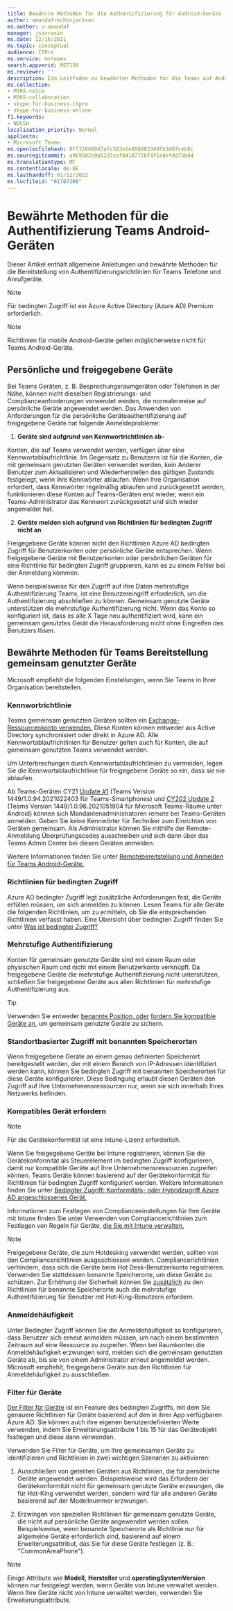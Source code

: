 ```yaml
---
title: Bewährte Methoden für die Authentifizierung für Android-Geräte
author: amandafrechinjackson
ms.author: v-amandaf
manager: jsarrasin
ms.date: 12/16/2021
ms.topic: conceptual
audience: ITPro
ms.service: msteams
search.appverid: MET150
ms.reviewer: ''
description: Ein Leitfaden zu bewährten Methoden für die Teams auf Android-Geräten.
ms.collection:
- M365-voice
- M365-collaboration
- skype-for-business-itpro
- skype-for-business-online
f1.keywords:
- NOCSH
localization_priority: Normal
appliesto:
- Microsoft Teams
ms.openlocfilehash: 0ff320688d7afc583e1e806803349fb3d07ceb0c
ms.sourcegitcommit: a969502c0a5237caf041d7726f4f1edefdd75b44
ms.translationtype: MT
ms.contentlocale: de-DE
ms.lasthandoff: 01/12/2022
ms.locfileid: "61767208"
---
```

# <a name="authentication-best-practices-for-teams-android-devices"></a>Bewährte Methoden für die Authentifizierung Teams Android-Geräten

Dieser Artikel enthält allgemeine Anleitungen und bewährte Methoden für die Bereitstellung von Authentifizierungsrichtlinien für Teams Telefone und Anrufgeräte.

>[!NOTE]
>Für bedingten Zugriff ist ein Azure Active Directory (Azure AD) Premium erforderlich.

>[!NOTE]
>Richtlinien für mobile Android-Geräte gelten möglicherweise nicht für Teams Android-Geräte.


## <a name="personal-and-shared-devices"></a>Persönliche und freigegebene Geräte

Bei Teams Geräten, z. B. Besprechungsraumgeräten oder Telefonen in der Nähe, können nicht dieselben Registrierungs- und Complianceanforderungen verwendet werden, die normalerweise auf persönliche Geräte angewendet werden. Das Anwenden von Anforderungen für die persönliche Geräteauthentifizierung auf freigegebene Geräte hat folgende Anmeldeprobleme:

1.  **Geräte sind aufgrund von Kennwortrichtlinien ab-**

Konten, die auf Teams verwendet werden, verfügen über eine Kennwortablaufrichtlinie. Im Gegensatz zu Benutzern ist für die Konten, die mit gemeinsam genutzten Geräten verwendet werden, kein Anderer Benutzer zum Aktualisieren und Wiederherstellen des gültigen Zustands festgelegt, wenn ihre Kennwörter ablaufen. Wenn Ihre Organisation erfordert, dass Kennwörter regelmäßig ablaufen und zurückgesetzt werden, funktionieren diese Konten auf Teams-Geräten erst wieder, wenn ein Teams-Administrator das Kennwort zurückgesetzt und sich wieder angemeldet hat.

2.  **Geräte melden sich aufgrund von Richtlinien für bedingten Zugriff nicht an**

Freigegebene Geräte können nicht den Richtlinien Azure AD bedingten Zugriff für Benutzerkonten oder persönliche Geräte entsprechen. Wenn freigegebene Geräte mit Benutzerkonten oder persönlichen Geräten für eine Richtlinie für bedingten Zugriff gruppieren, kann es zu einem Fehler bei der Anmeldung kommen.

Wenn beispielsweise für den Zugriff auf ihre Daten mehrstufige Authentifizierung Teams, ist eine Benutzereingriff erforderlich, um die Authentifizierung abschließen zu können. Gemeinsam genutzte Geräte unterstützen die mehrstufige Authentifizierung nicht. Wenn das Konto so konfiguriert ist, dass es alle X Tage neu authentifiziert wird, kann ein gemeinsam genutztes Gerät die Herausforderung nicht ohne Eingreifen des Benutzers lösen.

## <a name="best-practices-for-teams-shared-device-deployments"></a>Bewährte Methoden für Teams Bereitstellung gemeinsam genutzter Geräte

Microsoft empfiehlt die folgenden Einstellungen, wenn Sie Teams in Ihrer Organisation bereitstellen.

### <a name="password-policy"></a>**Kennwortrichtlinie**

Teams gemeinsam genutzten Geräten sollten ein [Exchange-Ressourcenkonto verwenden.](/exchange/recipients-in-exchange-online/manage-resource-mailboxes) Diese Konten können entweder aus Active Directory synchronisiert oder direkt in Azure AD. Alle Kennwortablaufrichtlinien für Benutzer gelten auch für Konten, die auf gemeinsam genutzten Teams verwendet werden.

Um Unterbrechungen durch Kennwortablaufrichtlinien zu vermeiden, legen Sie die Kennwortablaufrichtlinie für freigegebene Geräte so ein, dass sie nie ablaufen.

Ab Teams-Geräten CY21 [Update #1](https://support.microsoft.com/office/what-s-new-in-microsoft-teams-devices-eabf4d81-acdd-4b23-afa1-9ee47bb7c5e2#ID0EBD=Desk_phones) (Teams Version 1449/1.0.94.2021022403 für Teams-Smartphones) und [CY202 Update 2](https://support.microsoft.com/office/what-s-new-in-microsoft-teams-devices-eabf4d81-acdd-4b23-afa1-9ee47bb7c5e2#ID0EBD=Teams_Rooms_on_Android) (Teams Version 1449/1.0.96.2021051904 für Microsoft Teams-Räume unter Android) können sich Mandantenadministratoren remote bei Teams-Geräten anmelden. Geben Sie keine Kennwörter für Techniker zum Einrichten von Geräten gemeinsam. Als Administrator können Sie mithilfe der Remote-Anmeldung Überprüfungscodes ausschreiben und sich dann über das Teams Admin Center bei diesen Geräten anmelden.

Weitere Informationen finden Sie unter [Remotebereitstellung und Anmelden für Teams Android-Geräte.](/MicrosoftTeams/devices/remote-provision-remote-login) 

### <a name="conditional-access-policies"></a>**Richtlinien für bedingten Zugriff**

Azure AD bedingter Zugriff legt zusätzliche Anforderungen fest, die Geräte erfüllen müssen, um sich anmelden zu können. Lesen Teams für alle Geräte die folgenden Richtlinien, um zu ermitteln, ob Sie die entsprechenden Richtlinien verfasst haben. Eine Übersicht über bedingten Zugriff finden Sie unter [Was ist bedingter Zugriff?](/azure/active-directory/conditional-access/overview)

### <a name="multi-factor-authentication"></a>Mehrstufige Authentifizierung

Konten für gemeinsam genutzte Geräte sind mit einem Raum oder physischen Raum und nicht mit einem Benutzerkonto verknüpft. Da freigegebene Geräte die mehrstufige Authentifizierung nicht unterstützen, schließen Sie freigegebene Geräte aus allen Richtlinien für mehrstufige Authentifizierung aus.

>[!TIP]
>Verwenden Sie entweder [benannte Position, oder](/azure/active-directory/conditional-access/location-condition) [fordern Sie kompatible Geräte an,](/azure/active-directory/conditional-access/howto-conditional-access-policy-compliant-device) um gemeinsam genutzte Geräte zu sichern.

### <a name="location-based-access-with-named-locations"></a>Standortbasierter Zugriff mit benannten Speicherorten

Wenn freigegebene Geräte an einem genau definierten Speicherort bereitgestellt werden, der mit einem [](/azure/active-directory/conditional-access/location-condition) Bereich von IP-Adressen identifiziert werden kann, können Sie bedingten Zugriff mit benannten Speicherorten für diese Geräte konfigurieren. Diese Bedingung erlaubt diesen Geräten den Zugriff auf Ihre Unternehmensressourcen nur, wenn sie sich innerhalb Ihres Netzwerks befinden.

### <a name="require-compliant-device"></a>Kompatibles Gerät erfordern

>[!NOTE]
>Für die Gerätekonformität ist eine Intune-Lizenz erforderlich.

Wenn Sie freigegebene Geräte bei Intune registrieren, können Sie die Gerätekonformität als Steuerelement im bedingten Zugriff konfigurieren, damit nur kompatible Geräte auf Ihre Unternehmensressourcen zugreifen können. Teams Geräte können basierend auf der Gerätekonformität für Richtlinien für bedingten Zugriff konfiguriert werden. Weitere Informationen finden Sie unter [Bedingter Zugriff: Konformitäts- oder Hybridzugriff Azure AD angeschlossenes Gerät.](/azure/active-directory/conditional-access/howto-conditional-access-policy-compliant-device)

Informationen zum Festlegen von Complianceeinstellungen für Ihre Geräte mit Intune finden Sie unter Verwenden von Compliancerichtlinien zum Festlegen von Regeln für Geräte, [die Sie mit Intune verwalten.](/intune/protect/device-compliance-get-started)

>[!NOTE]
> Freigegebene Geräte, die zum Hotdesking verwendet werden, sollten von den Compliancerichtlinien ausgeschlossen werden. Compliancerichtlinien verhindern, dass sich die Geräte beim Hot Desk-Benutzerkonto registrieren. Verwenden Sie stattdessen benannte Speicherorte, um diese Geräte zu schützen.
> Zur Erhöhung der Sicherheit können Sie [zusätzlich](/azure/active-directory/authentication/tutorial-enable-azure-mfa) zu den Richtlinien für benannte Speicherorte auch die mehrstufige Authentifizierung für Benutzer mit Hot-King-Benutzern erfordern.

### <a name="sign-in-frequency"></a>Anmeldehäufigkeit

Unter Bedingter Zugriff [](/azure/active-directory/conditional-access/howto-conditional-access-session-lifetime#user-sign-in-frequency) können Sie die Anmeldehäufigkeit so konfigurieren, dass Benutzer sich erneut anmelden müssen, um nach einem bestimmten Zeitraum auf eine Ressource zu zugreifen. Wenn bei Raumkonten die Anmeldehäufigkeit erzwungen wird, melden sich die gemeinsam genutzten Geräte ab, bis sie von einem Administrator erneut angemeldet werden. Microsoft empfiehlt, freigegebene Geräte aus den Richtlinien für Anmeldehäufigkeit zu ausschließen.

### <a name="filters-for-devices"></a>Filter für Geräte

[Der Filter für Geräte](/azure/active-directory/conditional-access/concept-condition-filters-for-devices) ist ein Feature des bedingten Zugriffs, mit dem Sie genauere Richtlinien für Geräte basierend auf den in ihrer App verfügbaren Azure AD. Sie können auch ihre eigenen benutzerdefinierten Werte verwenden, indem Sie Erweiterungsattribute 1 bis 15 für das Geräteobjekt festlegen und diese dann verwenden.

Verwenden Sie Filter für Geräte, um Ihre gemeinsamen Geräte zu identifizieren und Richtlinien in zwei wichtigen Szenarien zu aktivieren:

1.  Ausschließen von geteilten Geräten aus Richtlinien, die für persönliche Geräte angewendet werden. Beispielsweise wird das Erfordern der Gerätekonformität nicht für gemeinsam genutzte Geräte erzwungen, die für Hot-King verwendet werden, sondern wird für alle anderen Geräte basierend auf der Modellnummer erzwungen.

2.  Erzwingen von speziellen Richtlinien für gemeinsam genutzte Geräte, die nicht auf persönliche Geräte angewendet werden sollen. Beispielsweise, wenn benannte Speicherorte als Richtlinie nur für allgemeine Geräte erforderlich sind, basierend auf einem Erweiterungsattribut, das Sie für diese Geräte festlegen (z. B.: "CommonAreaPhone").

>[!NOTE] 
> Einige Attribute wie **Modell,** **Hersteller** und **operatingSystemVersion** können nur festgelegt werden, wenn Geräte von Intune verwaltet werden. Wenn Ihre Geräte nicht von Intune verwaltet werden, verwenden Sie Erweiterungsattribute.

